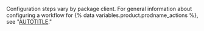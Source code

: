 Configuration steps vary by package client. For general information about configuring a workflow for {% data variables.product.prodname_actions %}, see "[AUTOTITLE](/actions/using-workflows)."
